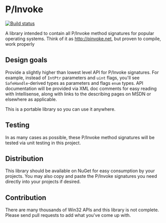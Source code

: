 P/Invoke
=======

[![Build status](https://ci.appveyor.com/api/projects/status/idu56hy4jwytxd3x?svg=true)](https://ci.appveyor.com/project/AArnott/pinvoke)

A library intended to contain all P/Invoke method signatures for popular operating systems. Think of it as http://pinvoke.net, but proven to compile, work properly

## Design goals

Provide a slightly higher than lowest level API for P/Invoke signatures. For example, instead of `IntPtr` parameters and `uint` flags, you'll see `SafeHandle`-derived types as parameters and flags `enum` types. API documentation will be provided via XML doc comments for easy reading with Intellisense, along with links to the describing pages on MSDN or elsewhere as applicable.

This is a portable library so you can use it anywhere.

## Testing
In as many cases as possible, these P/Invoke method signatures will be tested via unit testing in this project.

## Distribution
This library should be available on NuGet for easy consumption by your projects. You may also copy and paste the P/Invoke signatures you need directly into your projects if desired. 

## Contribution
There are many thousands of Win32 APIs and this library is not complete. Please send pull requests to add what you've come up with.
